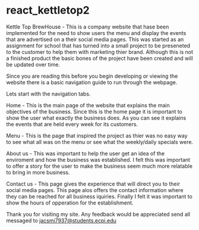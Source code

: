 # react_kettletop2
Kettle Top BrewHouse - This is a company website that hase been implemented for the need to show users the menu and display the events that are advertised on a their social media pages.  This was started as an assignment for school that has turned into a small project to be preseneted to the customer to help them with marketing thier brand.  Although this is not a finished product the basic bones of the project have been created and will be updated over time.

Since you are reading this before you begin developing or viewing the website there is a basic navigation guide to run through the webpage.

Lets start with the navigation tabs.

Home -  This is the main page of the website that explains the main objectives of the business.  Since this is the home page it is important to show the user what exactly the business does.  As you can see it explains the events that are held every week for its customers.

Menu -  This is the page that inspired the project as thier was no easy way to see what all was on the menu or see what the weekly/daily specials were.

About us - This was important to help the user get an idea of the enviroment and how the business was established.  I felt this was important to offer a story for the user to make the business seem much more relatable to bring in more business.

Contact us - This page gives the experience that will direct you to their social media pages.  This page alos offers the contact information where they can be reached for all business iquiries. Finally I felt it was important to show the hours of opperation for the establishment.

Thank you for visiting my site.  Any feedback would be appreciated send all messaged to jacsmi7937@students.ecpi.edu
